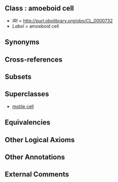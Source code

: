 
## Class : amoeboid cell

 * *IRI* = http://purl.obolibrary.org/obo/CL_0000732
 * *Label* = amoeboid cell

## Synonyms


## Cross-references


## Subsets


## Superclasses

 * [motile cell](../../CL/19/CL_0000219.md)

## Equivalencies


## Other Logical Axioms


## Other Annotations


## External Comments

